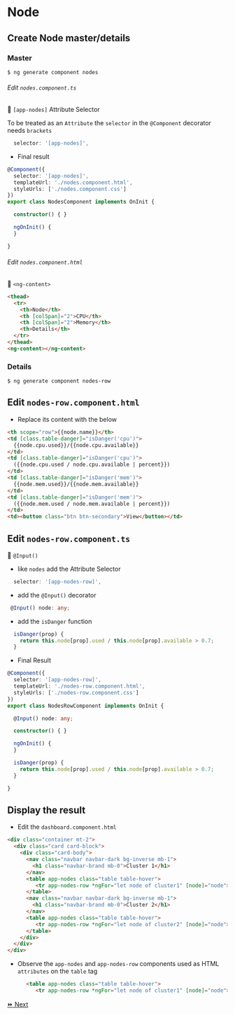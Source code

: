 # Node

## Create Node master/details

### Master

```
$ ng generate component nodes
```

###### Edit `nodes.component.ts`

:bookmark: `[app-nodes]`  Attribute Selector

To be treated as an `Attribute` the `selector` in the `@Component` decorator needs `brackets`

```typescript
  selector: '[app-nodes]',
```

* Final result

```typescript
@Component({
  selector: '[app-nodes]',
  templateUrl: './nodes.component.html',
  styleUrls: ['./nodes.component.css']
})
export class NodesComponent implements OnInit {

  constructor() { }

  ngOnInit() {
  }

}
```

###### Edit `nodes.component.html`

:bookmark: `<ng-content>`

```html
<thead>
  <tr>
    <th>Node</th>
    <th [colSpan]="2">CPU</th>
    <th [colSpan]="2">Memory</th>
    <th>Details</th>
  </tr>
</thead>
<ng-content></ng-content>
```

### Details

```
$ ng generate component nodes-row
```



## Edit `nodes-row.component.html`

   * Replace its content with the below

```html
<th scope="row">{{node.name}}</th>
<td [class.table-danger]="isDanger('cpu')">     
  {{node.cpu.used}}/{{node.cpu.available}}
</td>
<td [class.table-danger]="isDanger('cpu')">
  ({{node.cpu.used / node.cpu.available | percent}})     
</td>
<td [class.table-danger]="isDanger('mem')">
  {{node.mem.used}}/{{node.mem.available}}
</td>
<td [class.table-danger]="isDanger('mem')">
  ({{node.mem.used / node.mem.available | percent}})
</td>
<td><button class="btn btn-secondary">View</button></td>
```

## Edit `nodes-row.component.ts`

:bookmark: `@Input()`

   * like `nodes` add the Attribute Selector

```typescript
  selector: '[app-nodes-row]',
```

   * add the `@Input()` decorator

```typescript
 @Input() node: any;
```

   * add the `isDanger` function

```typescript
  isDanger(prop) {
    return this.node[prop].used / this.node[prop].available > 0.7;
  }
```

  * Final Result

```typescript
@Component({
  selector: '[app-nodes-row]',
  templateUrl: './nodes-row.component.html',
  styleUrls: ['./nodes-row.component.css']
})
export class NodesRowComponent implements OnInit {

  @Input() node: any;

  constructor() { }

  ngOnInit() {
  }

  isDanger(prop) {
    return this.node[prop].used / this.node[prop].available > 0.7;
  }

}
```

## Display the result

   * Edit the `dashboard.component.html`

```html
<div class="container mt-2">
  <div class="card card-block">
    <div class="card-body">
      <nav class="navbar navbar-dark bg-inverse mb-1">
        <h1 class="navbar-brand mb-0">Cluster 1</h1>
      </nav>
      <table app-nodes class="table table-hover">     
         <tr app-nodes-row *ngFor="let node of cluster1" [node]="node"></tr>
      </table>
      <nav class="navbar navbar-dark bg-inverse mb-1">
        <h1 class="navbar-brand mb-0">Cluster 2</h1>
      </nav>
      <table app-nodes class="table table-hover">
         <tr app-nodes-row *ngFor="let node of cluster2" [node]="node"></tr>
      </table>
    </div>
  </div>
</div>
```

   * Observe the `app-nodes` and `app-nodes-row` components used as HTML `attributes` on the `table` tag

```html
      <table app-nodes class="table table-hover">     
         <tr app-nodes-row *ngFor="let node of cluster1" [node]="node"></tr>
```

[:fast_forward: Next ](projection.md)


